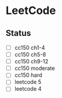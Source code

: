LeetCode
========




















Status
------
- [ ] cc150 ch1-4
- [ ] cc150 ch5-8
- [ ] cc150 ch9-12
- [ ] cc150 moderate
- [ ] cc150 hard
- [ ] leetcode 5
- [ ] leetcode 4
